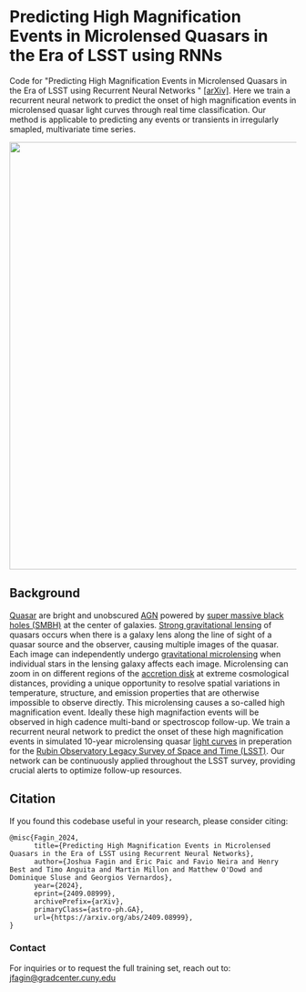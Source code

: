 # Predicting High Magnification Events in Microlensed Quasars in the Era of LSST using RNNs

Code for "Predicting High Magnification Events in Microlensed Quasars in the Era of LSST using Recurrent Neural Networks
" [[arXiv]](https://arxiv.org/abs/2409.08999). Here we train a recurrent neural network to predict the onset of high magnification events in microlensed quasar light curves through real time classification. Our method is applicable to predicting any events or transients in irregularly smapled, multivariate time series.

<p align="center">
  <img width="750" src="assets/example_output.png">
</p>


## Background

[Quasar](https://en.wikipedia.org/wiki/Quasar) are bright and unobscured [AGN](https://en.wikipedia.org/wiki/Active_galactic_nucleus) powered by [super massive black holes (SMBH)](https://en.wikipedia.org/wiki/Supermassive_black_hole) at the center of galaxies. [Strong gravitational lensing](https://en.wikipedia.org/wiki/Strong_gravitational_lensing) of quasars occurs when there is a galaxy lens along the line of sight of a quasar source and the observer, causing multiple images of the quasar. Each image can independently undergo [gravitational microlensing](https://en.wikipedia.org/wiki/Gravitational_microlensing) when individual stars in the lensing galaxy affects each image. Microlensing can zoom in on different regions of the [accretion disk](https://en.wikipedia.org/wiki/Accretion_disk) at extreme cosmological distances, providing a unique opportunity to resolve spatial variations in temperature, structure, and emission properties that are otherwise impossible to observe directly. This microlensing causes a so-called high magnification event. Ideally these high magnifaction events will be observed in high cadence multi-band or spectroscop follow-up. We train a recurrent neural network to predict the onset of these high magnification events in simulated 10-year microlensing quasar [light curves](https://en.wikipedia.org/wiki/Light_curve) in preperation for the [Rubin Observatory Legacy Survey of Space and Time (LSST)](https://en.wikipedia.org/wiki/Vera_C._Rubin_Observatory). Our network can be continuously applied throughout the LSST survey, providing crucial alerts to optimize follow-up resources.

## Citation

If you found this codebase useful in your research, please consider citing:

```
@misc{Fagin_2024,
      title={Predicting High Magnification Events in Microlensed Quasars in the Era of LSST using Recurrent Neural Networks}, 
      author={Joshua Fagin and Eric Paic and Favio Neira and Henry Best and Timo Anguita and Martin Millon and Matthew O'Dowd and Dominique Sluse and Georgios Vernardos},
      year={2024},
      eprint={2409.08999},
      archivePrefix={arXiv},
      primaryClass={astro-ph.GA},
      url={https://arxiv.org/abs/2409.08999}, 
}
```

### Contact
For inquiries or to request the full training set, reach out to: jfagin@gradcenter.cuny.edu
